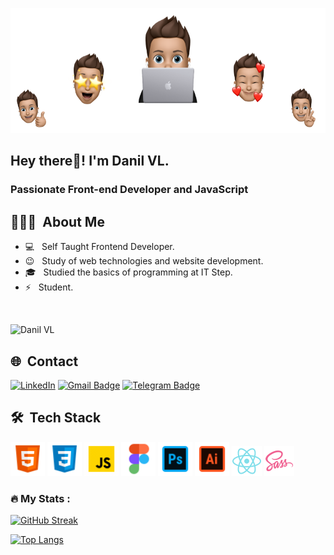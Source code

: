 <p align="center">
  <img src="https://github.com/vndanycode/vndanycode/raw/main/photo__emoji.png" height="200"/>
</p>


<h2> Hey there👋! I'm Danil VL.</h2>
<h3> Passionate Front-end Developer and JavaScript </h3>

## 👨🏻‍💻 &nbsp;About Me 

- 💻 &nbsp; Self Taught Frontend Developer.
- 😉 &nbsp; Study of web technologies and website development.
- 🎓 &nbsp; Studied the basics of programming at IT Step.
- ⚡ &nbsp; Student.

<br>
<p align="left"> 
  <img src="https://komarev.com/ghpvc/?username=vndanycode&label=Profile%20views&color=0e75b6&style=flat-square" alt="Danil VL" />
</p>

## 🌐 &nbsp;Contact

[![LinkedIn](https://img.shields.io/badge/-vndanycode-blue?style=flat-square&logo=linkedin&logoColor=white&link=https://www.linkedin.com/in/danil-vologzhanin/)](https://www.linkedin.com/in/danil-vologzhanin?lipi=urn%3Ali%3Apage%3Ad_flagship3_profile_view_base_contact_details%3B%2Bdpb8F8ZQemUXuvxvEAfaQ%3D%3D)
[![Gmail Badge](https://img.shields.io/badge/-vndanycode@gmail.com-c14438?style=flat-square&logo=Gmail&logoColor=white&link=mailto:vndanycode@gmail.com)](mailto:vndanycode@gmail.com)
[![Telegram Badge](https://img.shields.io/badge/-vndany-1ca0f1?style=flat-square&labelColor=1ca0f1&logo=telegram&logoColor=white&link=https://t.me/vndany)](https://t.me/vndany)

## 🛠 &nbsp;Tech Stack

<p>
    <img alt="Html" title="Html" height="55" width="auto" src="https://github.com/vndanycode/vndanycode/raw/main/img_icons/html-5.png">
    <img alt="CSS" title="CSS" height="55" width="auto" src="https://github.com/vndanycode/vndanycode/raw/main/img_icons/css3.png">
    <img alt="Javascript" title="Javascript" height="55" width="auto" src="https://github.com/vndanycode/vndanycode/raw/main/img_icons/javascript.gif">
    <img alt="Figma" title="Figma" height="55" width="auto" src="https://github.com/vndanycode/vndanycode/raw/main/img_icons/figma.png">
    <img alt="Photoshop" title="Photoshop" height="55" width="auto" src="https://github.com/vndanycode/vndanycode/raw/main/img_icons/photoshop.png">
    <img alt="Illustrator" title="Illustrator" height="55" width="auto" src="https://github.com/vndanycode/vndanycode/raw/main/img_icons/illustrator.png">
    <img alt="React" title="React" height="48" width="auto" src="https://github.com/vndanycode/vndanycode/raw/main/img_icons/react.png">
    <img alt="SASS" title="SASS" height="48" width="auto" src="https://github.com/vndanycode/vndanycode/raw/main/img_icons/sass.png">
</p>


### :fire: My Stats :

[![GitHub Streak](http://github-readme-streak-stats.herokuapp.com?user=vndanycode&theme=dark&background=000000)](https://git.io/streak-stats)

[![Top Langs](https://github-readme-stats.vercel.app/api/top-langs/?username=vndanycode&layout=compact&theme=vision-friendly-dark)](https://github.com/anuraghazra/github-readme-stats)
